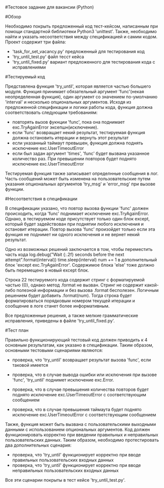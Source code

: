 ﻿#Тестовое заданиe для вакансии (Python) 

#Обзор

Необходимо покрыть предложенный код тест-кейсом, написанным при помощи стандартной библиотеки Python3 'unittest'. Также, необходимо найти и указать несоответствия между спецификацией и самим кодом. Проект содержит три файла:

 - 'task_for_set_vacancy.py' предложенный для тестирования код
 - 'try_until_test.py' файл тесст кейса
 - 'try_until_fixed.py' вариант предложенного для тестирования кода с 	исправлениями

#Тестируемый код

Представлена функция 'try_until', которая является частью большего модуля. Функция принимает обязательный аргумент 'func'(некая неопределенная функция), один аргумент со значением по-умолчанию 'interval' и несколько опциональных аргументов. Исходя из предложенной спецификации и логики работы кода, функция должна соответствовать следующим требованиям:

 - повторять вызов фукнции 'func', пока она поднимает exc.TryAgainError 	эксепшн(исключение).
 - если 'func' возвращает некий результат, тестируемая функция должна остановить итерации и вернуть этот результат
 - если указанный таймаут превышен, функция должна поднять исключение exc.UserTimeoutError
 - если был задан аргумент 'times', 'func' будет вызвана указанное количество раз. При превышении повторов будет поднято исключение exc.UserTimeoutError

Тестируемая функция также записывает определнные сообщения в лог. Часть сообщений может быть изменена на пользовательские путем указания опциональных аргументов 'try_msg' и 'error_msg' при вызове функции.

#Несоответствия в спецификации

В спецификации указано, что повтор вызова функции 'func' должен происходить, когда 'func' поднимает исключение  exc.TryAgainError. Однако, в тестируемом коде присутствует только один блок except, который будет задействован при поднятии любого исключения и остановит итерации. Повтор вызова 'func' произойдет только если эта функция не поднимет ни одного исключения и не вернет некий результат. 

Одно из возможных решений заключается в том, чтобы переместить часть кода
    log.debug("Wait {:.2f} seconds before the next attempt".format(interval))
        time.sleep(interval)
        num += 1
в дополнительный блок 'except exc.TryAgainError'. Содержимое блока 'else' тоже должно быть перемещено в новый except блок.

Строка 22 тестируемого кода содержит стринг с форматируемой частью {0}, однако метод .format не вызван. Стринг не содержит какой-либо полезной информации и без вызова .format бесполезен. Логичным решением будет добавить .format(num). Тогда строка будет форматироваться порядковым номером текущей итерации и сообщение в логе станет более информативным.  

Все предложенные решения, а также мелкие грамматические исправления, приведены в файле 'try_until_fixed.py'.

#Тест план

Правильно функционирующий тестовый код должен приводить к 4 основным результатам, как указано в спецификации. Таким образом, основными тестовыми сценариями являются:

 - проверка, что 'try_until' возвращает результат вызова 'func', если таковой имеется

 - проверка, что в случае вывода ошибки или исключения при вызове 'func', 'try_until' поднимет исключение exc.Error.
 - проверка, что в случае превышения количества повторов будет поднято исключение exc.UserTimeoutError с соответствующим сообщением
 - проверка, что в случае превышения таймаута будет поднято исключение exc.UserTimeoutError с соответствующим сообщением

Также, функция может быть вызвана с пользовательскими выходными данными с использованием опциональных аргументов. Код должен функционировать корректно при введении правильных и неправильных пользовательских данных. Таким образом, необходимо протестировать два дополнительных сценария:

 - проверка, что 'try_until' функционирует корректно при вводе правильных пользовательских входных данных
 - проверка, что 'try_until' функционирует корректно при вводе неправильных пользовательских входных данных

Все эти сценарии покрыты в тест кейсе 'try_until_test.py'.
